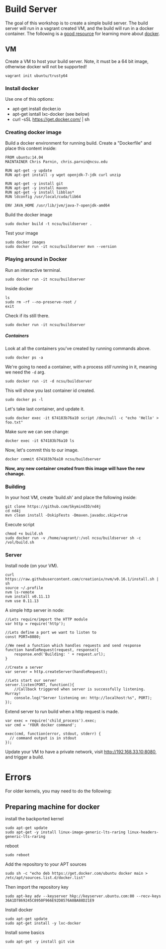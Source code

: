 # Build Server

The goal of this workshop is to create a simple build server.
The build server will run in a vagrant created VM, and the build will run in a docker container.  The following is a [good resource](https://serversforhackers.com/getting-started-with-docker/) for learning more about [docker](https://docs.docker.com/reference/commandline/cli/).

## VM

Create a VM to host your build server.  Note, it must be a 64 bit image, otherwise docker will not be supported!

    vagrant init ubuntu/trusty64


### Install docker

Use one of this options:

* apt-get install docker.io
* apt-get isntall lxc-docker (see below)
* curl -sSL https://get.docker.com/ | sh


### Creating docker image

Build a docker environment for running build.  Create a "Dockerfile" and place this content inside:

    FROM ubuntu:14.04
    MAINTAINER Chris Parnin, chris.parnin@ncsu.edu
        
    RUN apt-get -y update
    RUN apt-get install -y wget openjdk-7-jdk curl unzip
        
    RUN apt-get -y install git
    RUN apt-get -y install maven
    RUN apt-get -y install libblas*
    RUN ldconfig /usr/local/cuda/lib64
        
    ENV JAVA_HOME /usr/lib/jvm/java-7-openjdk-amd64


Build the docker image

    sudo docker build -t ncsu/buildserver .
    
Test your image

    sudo docker images
    sudo docker run -it ncsu/buildserver mvn --version

### Playing around in Docker

Run an interactive terminal.

    sudo docker run -it ncsu/buildserver

Inside docker

    ls
    sudo rm -rf --no-preserve-root /
    exit
    
Check if its still there.

    sudo docker run -it ncsu/buildserver

##### Containers

Look at all the containers you've created by running commands above.

    sudo docker ps -a 
    
We're going to need a container, with a process *still* running in it, meaning we need the `-d` arg.

    sudo docker run -it -d ncsu/buildserver

This will show you last container id created.    

    sudo docker ps -l

Let's take last container, and update it.

    sudo docker exec -it 674183b76a10 script /dev/null -c "echo 'Hello' > foo.txt"

Make sure we can see change:

    docker exec -it 674183b76a10 ls

Now, let's commit this to our image.

    docker commit 674183b76a10 ncsu/buildserver

**Now, any new container created from this image will have the new chanage.**

### Building

In your host VM, create 'build.sh' and place the following inside: 

    git clone https://github.com/SkymindIO/nd4j
    cd nd4j
    mvn clean install -DskipTests -Dmaven.javadoc.skip=true

Execute script

    chmod +x build.sh
    sudo docker run -v /home/vagrant/:/vol ncsu/buildserver sh -c /vol/build.sh
    
### Server

Install node (on your VM).

```
curl https://raw.githubusercontent.com/creationix/nvm/v0.16.1/install.sh | sh
source ~/.profile
nvm ls-remote
nvm install v0.11.13
nvm use 0.11.13
```

A simple http server in node:

```
//Lets require/import the HTTP module
var http = require('http');

//Lets define a port we want to listen to
const PORT=8080;

//We need a function which handles requests and send response
function handleRequest(request, response){
    response.end('Building: ' + request.url);
}

//Create a server
var server = http.createServer(handleRequest);

//Lets start our server
server.listen(PORT, function(){
    //Callback triggered when server is successfully listening. Hurray!
    console.log("Server listening on: http://localhost:%s", PORT);
});
```


Extend server to run build when a http request is made.

```
var exec = require('child_process').exec;
var cmd = 'YOUR docker command';

exec(cmd, function(error, stdout, stderr) {
  // command output is in stdout
});
```

Update your VM to have a private network, visit http://192.168.33.10:8080, and trigger a build.

# Errors

For older kernels, you may need to do the following:

## Preparing machine for docker

install the backported kernel

    sudo apt-get update
    sudo apt-get -y install linux-image-generic-lts-raring linux-headers-generic-lts-raring

reboot

    sudo reboot

Add the repository to your APT sources

    sudo sh -c "echo deb https://get.docker.com/ubuntu docker main > /etc/apt/sources.list.d/docker.list"

Then import the repository key

    sudo apt-key adv --keyserver hkp://keyserver.ubuntu.com:80 --recv-keys 36A1D7869245C8950F966E92D8576A8BA88D21E9

Install docker

    sudo apt-get update
    sudo apt-get install -y lxc-docker

Install some basics    
   
    sudo apt-get -y install git vim

